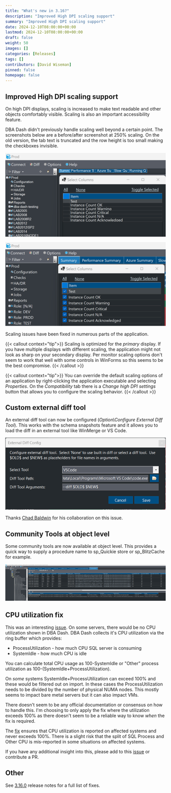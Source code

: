 ```yaml
---
title: "What's new in 3.16?"
description: "Improved High DPI scaling support"
summary: "Improved High DPI scaling support"
date: 2024-12-10T08:00:00+00:00
lastmod: 2024-12-10T08:00:00+00:00
draft: false
weight: 50
images: []
categories: [Releases]
tags: []
contributors: [David Wiseman]
pinned: false
homepage: false
---
```

## Improved High DPI scaling support

On high DPI displays, scaling is increased to make text readable and other objects comfortably visible.  Scaling is also an important accessibility feature.

DBA Dash didn't previously handle scaling well beyond a certain point.  The screenshots below are a before/after screenshot at 250% scaling.  On the old version, the tab text is truncated and the row height is too small making the checkboxes invisible.

[![Old Version - Bad Scaling](bad-scaling.png)](bad-scaling.png)

[![New Version - Good Scaling](good-scaling.png)](good-scaling.png)

Scaling issues have been fixed in numerous parts of the application.

{{< callout context="tip">}}
Scaling is optimized for the *primary* display.  If you have multiple displays with different scaling, the application might not look as sharp on your secondary display. Per monitor scaling options don't seem to work that well with some controls in WinForms so this seems to be the best compromise.
{{< /callout >}}

{{< callout context="tip">}}
You can override the default scaling options of an application by right-clicking the application executable and selecting *Properties*.  On the *Compatibility* tab there is a *Change high DPI settings* button that allows you to configure the scaling behavior.
{{< /callout >}}

## Custom external diff tool

An external diff tool can now be configured (*Option\Configure External Diff Tool*).  This works with the schema snapshots feature and it allows you to load the diff in an external tool like WinMerge or VS Code.

[![External Diff Tool Config](external-diff-tool.png)](external-diff-tool.png)

Thanks [Chad Baldwin](https://github.com/chadbaldwin) for his collaboration on this issue.

## Community Tools at object level

Some community tools are now available at object level.  This provides a quick way to supply a procedure name to sp_Quickie store or sp_BlitzCache for example.

[![Community Tools at Object Level](community-tools.png)](community-tools.png)

## CPU utilization fix

This was an interesting [issue](https://github.com/trimble-oss/dba-dash/issues/1149). On some servers, there would be no CPU utilization shown in DBA Dash.  DBA Dash collects it's CPU utilization via the ring buffer which provides:

* ProcessUtilization - how much CPU SQL server is consuming
* SystemIdle - how much CPU is idle

You can calculate total CPU usage as 100-SystemIdle or "Other" process utilization as 100-(SystemIdle+ProcessUtilization).

On *some* systems SystemIdle+ProcessUtilization can exceed 100% and these would be filtered out on import.  In these cases the ProcessUtilization needs to be divided by the number of physical NUMA nodes.  This mostly seems to impact bare metal servers but it can also impact VMs.

There doesn't seem to be any official documentation or consensus on how to handle this.  I'm choosing to only apply the fix where the utilization exceeds 100% as there doesn't seem to be a reliable way to know *when* the fix is required.

The [fix](https://raw.githubusercontent.com/trimble-oss/dba-dash/refs/heads/main/DBADash/SQL/SQLCPU.sql) ensures that CPU utilization is reported on affected systems and never exceeds 100%. There is a slight risk that the split of SQL Process and Other CPU is mis-reported in some situations on affected systems.

If you have any additional insight into this, please add to this [issue](https://github.com/trimble-oss/dba-dash/issues/1149) or contribute a PR.

## Other

See [3.16.0](https://github.com/trimble-oss/dba-dash/releases/tag/3.16.0) release notes for a full list of fixes.

